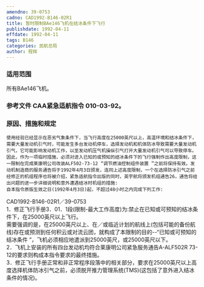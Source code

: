 ```yaml
---
amendno: 39-0753  
cadno: CAD1992-B146-02R1  
title: 暂时限制BAe146飞机在结冰条件下飞行  
publishdate: 1992-04-11  
effdate: 1992-04-11  
tags: B146  
categories: 民航总局  
author: 程辉  
---
```

  
### 适用范围  
所有BAe146飞机。  
  
<!--more-->  
### 参考文件    CAA紧急适航指令 010-03-92。  
  
### 原因、措施和规定  
    使用经验已经显示在恶劣气象条件下，当飞行高度在25000英尺以上，高温环境和结冰条件下，需要大量发动机引气时，可能发生多台发动机停车，选择发动机和机体防冰导致需要大量发动机引气，它可能影响发动机工作，以至发动机压气机操纵引气打开大量发动机引气可以导致停车。因此，作为一项临时措施，必须对进入已知的或预知的结冰条件下的飞行强制作出高度限制，这一限制在完成莱康明公司改装ALF502-73-12 “调节燃油控制组件装置 ”之前将保持有效。发动机制造商的服务通告将于1992年4月3日颁发，连同上述高度限制，一个在选择防冰引气之前经修正的机组程序也将被介绍，紧急适航指令出版的同时，英宇航将颁发机组通告26，通告将给出问题的进一步详细说明和意外遭遇结冰时机组的措施:  
    自本指令原版生效之日(1992年4月3日)起，不超过48小时之内完成下列工作:  
  CAD1992-B146-02R1／39-0753  
    1．修正飞行手册3．01．1段(限制-最大工作高度)为:禁止在已知或可预知的结冰条件下，在25000英尺以上飞行。  
    需要强调的是，在25000英尺以上、在／或临近计划的航线上(包括可能的备份航线)存在或预测到任何积云或对流云团，就构成了本限制的目的--“已知或可预知的结冰条件 ”，飞机必须相应地遣派到25000英尺，或25000英尺以下。  
    2．飞机上安装的所有四台发动机均符合莱康明公司紧急服务通告A-ALF502R 73-12的要求则构成本指令要求的最终措施。  
    3．修正飞行手册正常和非正常程序段落中的相关部分，要求在25000英尺以上高度选择机体防冰引气之前，必须脱开推力管理系统(TMS)(这包括了意外进入结冰条件的情况)。  
  
